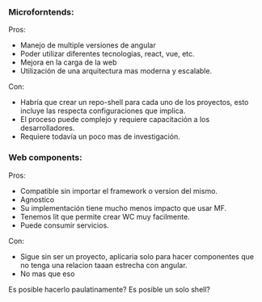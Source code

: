 
### Microforntends:

Pros:
- Manejo de multiple versiones de angular
- Poder utilizar diferentes tecnologias, react, vue, etc.
- Mejora en la carga de la web
- Utilización de una arquitectura mas moderna y escalable.

Con:
- Habría que crear un repo-shell para cada uno de los proyectos, esto incluye las respecta configuraciones que implica.
- El proceso puede complejo y requiere capacitación a los desarrolladores.
- Requiere todavía un poco mas de investigación.

### Web components:

Pros:
- Compatible sin importar el framework o version del mismo.
- Agnostico
- Su implementación tiene mucho menos impacto que usar MF.
- Tenemos lit que permite crear WC muy facilmente.
- Puede consumir servicios.

Con:
- Sigue sin ser un proyecto, aplicaria solo para hacer componentes que no tenga una relacion taaan estrecha con angular.
- No mas que eso


Es posible hacerlo paulatinamente?
Es posible un solo shell?
